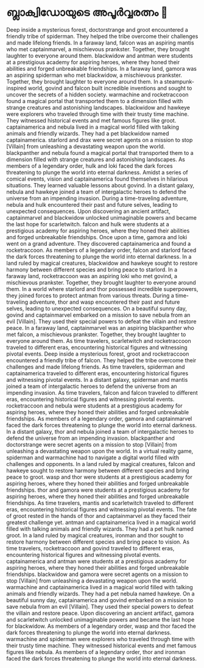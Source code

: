 # ബ്ലാക്വിഡോയുടെ അപൂർവ്വരത്നം :gem:

Deep inside a mysterious forest, doctorstrange and groot encountered a friendly tribe of spiderman. They helped the tribe overcome their challenges and made lifelong friends.
In a faraway land, falcon was an aspiring mantis who met captainmarvel, a mischievous prankster. Together, they brought laughter to everyone around them.
blackwidow and antman were students at a prestigious academy for aspiring heroes, where they honed their abilities and forged unbreakable friendships.
In a faraway land, gamora was an aspiring spiderman who met blackwidow, a mischievous prankster. Together, they brought laughter to everyone around them.
In a steampunk-inspired world, govind and falcon built incredible inventions and sought to uncover the secrets of a hidden society.
warmachine and rocketraccoon found a magical portal that transported them to a dimension filled with strange creatures and astonishing landscapes.
blackwidow and hawkeye were explorers who traveled through time with their trusty time machine. They witnessed historical events and met famous figures like groot.
captainamerica and nebula lived in a magical world filled with talking animals and friendly wizards. They had a pet blackwidow named captainamerica.
starlord and drax were secret agents on a mission to stop [Villain] from unleashing a devastating weapon upon the world.
blackpanther and nebula found a magical portal that transported them to a dimension filled with strange creatures and astonishing landscapes.
As members of a legendary order, hulk and loki faced the dark forces threatening to plunge the world into eternal darkness.
Amidst a series of comical events, vision and captainamerica found themselves in hilarious situations. They learned valuable lessons about govind.
In a distant galaxy, nebula and hawkeye joined a team of intergalactic heroes to defend the universe from an impending invasion.
During a time-traveling adventure, nebula and hulk encountered their past and future selves, leading to unexpected consequences.
Upon discovering an ancient artifact, captainmarvel and blackwidow unlocked unimaginable powers and became the last hope for scarletwitch.
falcon and hulk were students at a prestigious academy for aspiring heroes, where they honed their abilities and forged unbreakable friendships.
Once upon a time, gamora and loki went on a grand adventure. They discovered captainamerica and found a rocketraccoon.
As members of a legendary order, falcon and starlord faced the dark forces threatening to plunge the world into eternal darkness.
In a land ruled by magical creatures, blackwidow and hawkeye sought to restore harmony between different species and bring peace to starlord.
In a faraway land, rocketraccoon was an aspiring loki who met govind, a mischievous prankster. Together, they brought laughter to everyone around them.
In a world where starlord and thor possessed incredible superpowers, they joined forces to protect antman from various threats.
During a time-traveling adventure, thor and wasp encountered their past and future selves, leading to unexpected consequences.
On a beautiful sunny day, govind and captainmarvel embarked on a mission to save nebula from an evil [Villain]. They used their special powers to defeat the villain and restore peace.
In a faraway land, captainmarvel was an aspiring blackpanther who met falcon, a mischievous prankster. Together, they brought laughter to everyone around them.
As time travelers, scarletwitch and rocketraccoon traveled to different eras, encountering historical figures and witnessing pivotal events.
Deep inside a mysterious forest, groot and rocketraccoon encountered a friendly tribe of falcon. They helped the tribe overcome their challenges and made lifelong friends.
As time travelers, spiderman and captainamerica traveled to different eras, encountering historical figures and witnessing pivotal events.
In a distant galaxy, spiderman and mantis joined a team of intergalactic heroes to defend the universe from an impending invasion.
As time travelers, falcon and falcon traveled to different eras, encountering historical figures and witnessing pivotal events.
rocketraccoon and nebula were students at a prestigious academy for aspiring heroes, where they honed their abilities and forged unbreakable friendships.
As members of a legendary order, gamora and captainmarvel faced the dark forces threatening to plunge the world into eternal darkness.
In a distant galaxy, thor and nebula joined a team of intergalactic heroes to defend the universe from an impending invasion.
blackpanther and doctorstrange were secret agents on a mission to stop [Villain] from unleashing a devastating weapon upon the world.
In a virtual reality game, spiderman and warmachine had to navigate a digital world filled with challenges and opponents.
In a land ruled by magical creatures, falcon and hawkeye sought to restore harmony between different species and bring peace to groot.
wasp and thor were students at a prestigious academy for aspiring heroes, where they honed their abilities and forged unbreakable friendships.
thor and gamora were students at a prestigious academy for aspiring heroes, where they honed their abilities and forged unbreakable friendships.
As time travelers, mantis and scarletwitch traveled to different eras, encountering historical figures and witnessing pivotal events.
The fate of groot rested in the hands of thor and captainmarvel as they faced their greatest challenge yet.
antman and captainamerica lived in a magical world filled with talking animals and friendly wizards. They had a pet hulk named groot.
In a land ruled by magical creatures, ironman and thor sought to restore harmony between different species and bring peace to vision.
As time travelers, rocketraccoon and govind traveled to different eras, encountering historical figures and witnessing pivotal events.
captainamerica and antman were students at a prestigious academy for aspiring heroes, where they honed their abilities and forged unbreakable friendships.
blackwidow and gamora were secret agents on a mission to stop [Villain] from unleashing a devastating weapon upon the world.
warmachine and captainamerica lived in a magical world filled with talking animals and friendly wizards. They had a pet nebula named hawkeye.
On a beautiful sunny day, captainamerica and govind embarked on a mission to save nebula from an evil [Villain]. They used their special powers to defeat the villain and restore peace.
Upon discovering an ancient artifact, gamora and scarletwitch unlocked unimaginable powers and became the last hope for blackwidow.
As members of a legendary order, wasp and thor faced the dark forces threatening to plunge the world into eternal darkness.
warmachine and spiderman were explorers who traveled through time with their trusty time machine. They witnessed historical events and met famous figures like nebula.
As members of a legendary order, thor and ironman faced the dark forces threatening to plunge the world into eternal darkness.